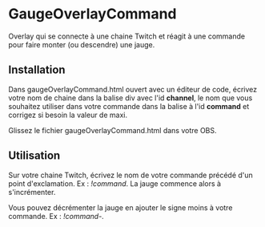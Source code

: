 # GaugeOverlayCommand
Overlay qui se connecte à une chaine Twitch et réagit à une commande pour faire monter (ou descendre) une jauge.

## Installation

Dans gaugeOverlayCommand.html ouvert avec un éditeur de code, écrivez votre nom de chaine dans la balise div avec l'id **channel**, le nom que vous souhaitez utiliser dans votre commande dans la balise à l'id **command** et corrigez si besoin la valeur de maxi.

Glissez le fichier gaugeOverlayCommand.html dans votre OBS.

## Utilisation

Sur votre chaine Twitch, écrivez le nom de votre commande précédé d'un point d'exclamation. Ex : *!command*. La jauge commence alors à s'incrémenter.

Vous pouvez décrémenter la jauge en ajouter le signe moins à votre commande. Ex : *!command-*.